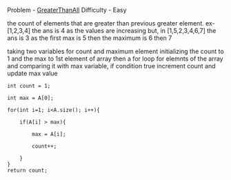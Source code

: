 Problem - [GreaterThanAll](https://www.interviewbit.com/problems/greater-than-all/discussion/p/solution-and-explanation/362921/2817/)
Difficulty - Easy

the count of elements that are greater than previous greater element. 
ex- [1,2,3,4]
the ans is 4 as the values are increasing but,
in [1,5,2,3,4,6,7] the ans is 3 as the first max is 5 then the maximum is 6 then 7

taking two variables for count and maximum element
initializing the count to 1 and the max to 1st element of array
then a for loop for elemnts of the array and comparing it with max variable, if condition true increment count and update max value

    int count = 1;

    int max = A[0];

    for(int i=1; i<A.size(); i++){

        if(A[i] > max){

            max = A[i];

            count++;

        }
    }
    return count;
